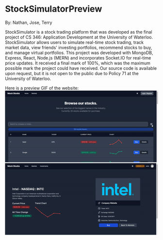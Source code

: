 # StockSimulatorPreview

By: Nathan, Jose, Terry 

StockSimulator is a stock trading platform that was developed as the final project of CS 346: Application Development at the University of Waterloo. StockSimulator allows users to simulate real-time stock trading, track market data, view friends' investing portfolios, recommend stocks to buy, and manage virtual portfolios. This project was developed with MongoDB, Express, React, Node.js (MERN) and incorporates Socket.IO for real-time price updates. It received a final mark of 100%, which was the maximum possible mark the project could have received. Our source code is available upon request, but it is not open to the public due to Policy 71 at the University of Waterloo.

Here is a preview GIF of the website:
![StockSimulator Preview](searchDemo.gif)
![StockSimulator Preview](buyDemo.gif)

